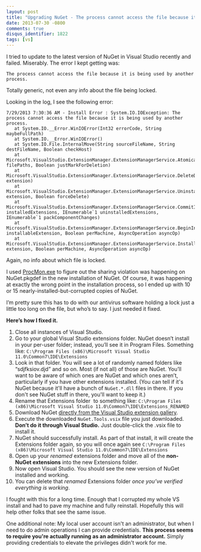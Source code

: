 ```yaml
---
layout: post
title: "Upgrading NuGet - The process cannot access the file because it is being used by another process"
date: 2013-07-30 -0800
comments: true
disqus_identifier: 1822
tags: [vs]
---
```

I tried to update to the latest version of NuGet in Visual Studio
recently and failed. Miserably. The error I kept getting was:

`The process cannot access the file because it is being used by another process.`

Totally generic, not even any info about the file being locked.

Looking in the log, I see the following error:

    7/29/2013 7:30:36 AM - Install Error : System.IO.IOException: The process cannot access the file because it is being used by another process.
       at System.IO.__Error.WinIOError(Int32 errorCode, String maybeFullPath)
       at System.IO.__Error.WinIOError()
       at System.IO.File.InternalMove(String sourceFileName, String destFileName, Boolean checkHost)
       at Microsoft.VisualStudio.ExtensionManager.ExtensionManagerService.AtomicallyDeleteFiles(IEnumerable`1 filePaths, Boolean justMarkForDeletion)
       at Microsoft.VisualStudio.ExtensionManager.ExtensionManagerService.DeleteDiscoverableFiles(IInstalledExtension extension)
       at Microsoft.VisualStudio.ExtensionManager.ExtensionManagerService.UninstallInternal(IInstalledExtension extension, Boolean forceDelete)
       at Microsoft.VisualStudio.ExtensionManager.ExtensionManagerService.CommitInstalledAndUninstalledExtensions(IEnumerable`1 installedExtensions, IEnumerable`1 uninstalledExtensions, IEnumerable`1 packComponentChanges)
       at Microsoft.VisualStudio.ExtensionManager.ExtensionManagerService.BeginInstall(IInstallableExtension installableExtension, Boolean perMachine, AsyncOperation asyncOp)
       at Microsoft.VisualStudio.ExtensionManager.ExtensionManagerService.InstallWorker(IInstallableExtension extension, Boolean perMachine, AsyncOperation asyncOp)

Again, no info about which file is locked.

I used
[ProcMon.exe](http://technet.microsoft.com/en-us/sysinternals/bb896645.aspx)
to figure out the sharing violation was happening on NuGet.pkgdef in the
new installation of NuGet. Of course, it was happening at exactly the
wrong point in the installation process, so I ended up with 10 or 15
nearly-installed-but-corrupted copies of NuGet.

I’m pretty sure this has to do with our antivirus software holding a
lock just a little too long on the file, but who’s to say. I just needed
it fixed.

**Here’s how I fixed it.**

1.  Close all instances of Visual Studio.
2.  Go to your global Visual Studio extensions folder. NuGet doesn’t
    install in your per-user folder; instead, you’ll see it in Program
    Files. Something like: 
    `C:\Program Files (x86)\Microsoft Visual Studio 11.0\Common7\IDE\Extensions`
3.  Look in that folder. You will see a lot of randomly named folders
    like “sdjfksiov.djd” and so on. Most (if not all) of those are
    NuGet. You’ll want to be aware of which ones are NuGet and which
    ones aren’t, particularly if you have other extensions installed.
    (You can tell if it's NuGet because it'll have a bunch of
    `NuGet.*.dll` files in there. If you don't see NuGet stuff in there,
    you'll want to keep it.)
4.  Rename that Extensions folder  to something like: 
    `C:\Program Files (x86)\Microsoft Visual Studio 11.0\Common7\IDE\Extensions_RENAMED`
5.  Download NuGet [directly from the Visual Studio extension
    gallery](http://visualstudiogallery.msdn.microsoft.com/27077b70-9dad-4c64-adcf-c7cf6bc9970c).
6.  Execute the downloaded `NuGet.Tools.vsix` file you just downloaded.
    **Don’t do it through Visual Studio.** Just double-click the .vsix
    file to install it.
7.  NuGet should successfully install. As part of that install, it will
    create the Extensions folder again, so you will once again see 
    `C:\Program Files (x86)\Microsoft Visual Studio 11.0\Common7\IDE\Extensions`
8.  Open up your *renamed* extensions folder and move all of the
    **non-NuGet extensions** into the new Extensions folder.
9.  Now open Visual Studio. You should see the new version of NuGet
    installed and working.
10. You can delete that *renamed* Extensions folder *once you’ve
    verified everything is working*.

I fought with this for a long time. Enough that I corrupted my whole VS
install and had to pave my machine and fully reinstall. Hopefully this
will help other folks that see the same issue.

One additional note: My local user account isn't an administrator, but
when I need to do admin operations I can provide credentials. **This
process seems to require you're actually running as an administrator
account.** Simply providing credentials to elevate the privileges didn't
work for me.


